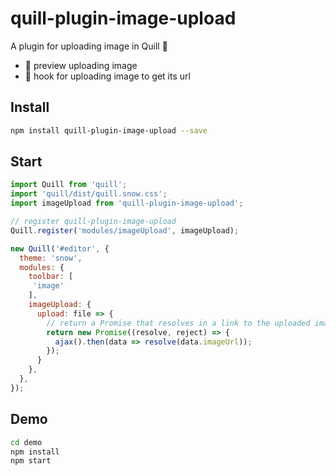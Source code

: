 # quill-plugin-image-upload

A plugin for uploading image in Quill 🌇

- 🌟 preview uploading image
- 🌟 hook for uploading image to get its url

## Install

```bash
npm install quill-plugin-image-upload --save
```

## Start

```js
import Quill from 'quill';
import 'quill/dist/quill.snow.css';
import imageUpload from 'quill-plugin-image-upload';

// register quill-plugin-image-upload
Quill.register('modules/imageUpload', imageUpload);

new Quill('#editor', {
  theme: 'snow',
  modules: {
    toolbar: [
     'image'
    ],
    imageUpload: {
      upload: file => {
        // return a Promise that resolves in a link to the uploaded image
        return new Promise((resolve, reject) => {
          ajax().then(data => resolve(data.imageUrl));
        });
      }
    },
  },
});
```

## Demo

```bash
cd demo
npm install
npm start
```
